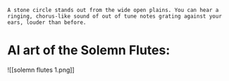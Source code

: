	A stone circle stands out from the wide open plains. You can hear a ringing, chorus-like sound of out of tune notes grating against your ears, louder than before.

# AI art of the Solemn Flutes:
![[solemn flutes 1.png]]


